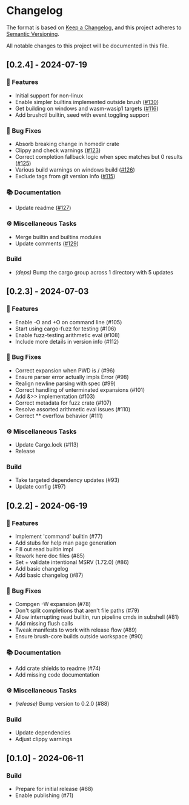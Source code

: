 # Changelog

The format is based on [Keep a Changelog](https://keepachangelog.com/en/1.0.0/),
and this project adheres to [Semantic Versioning](https://semver.org/spec/v2.0.0.html).

All notable changes to this project will be documented in this file.

## [0.2.4] - 2024-07-19

### 🚀 Features

- Initial support for non-linux
- Enable simpler builtins implemented outside brush ([#130](https://github.com/reubeno/brush/pull/130))
- Get building on windows and wasm-wasip1 targets ([#116](https://github.com/reubeno/brush/pull/116))
- Add brushctl builtin, seed with event toggling support

### 🐛 Bug Fixes

- Absorb breaking change in homedir crate
- Clippy and check warnings ([#123](https://github.com/reubeno/brush/pull/123))
- Correct completion fallback logic when spec matches but 0 results ([#125](https://github.com/reubeno/brush/pull/125))
- Various build warnings on windows build ([#126](https://github.com/reubeno/brush/pull/126))
- Exclude tags from git version info ([#115](https://github.com/reubeno/brush/pull/115))

### 📚 Documentation

- Update readme ([#127](https://github.com/reubeno/brush/pull/127))

### ⚙️ Miscellaneous Tasks

- Merge builtin and builtins modules
- Update comments ([#129](https://github.com/reubeno/brush/pull/129))

### Build

- *(deps)* Bump the cargo group across 1 directory with 5 updates

<!-- generated by git-cliff -->
## [0.2.3] - 2024-07-03

### 🚀 Features

- Enable -O and +O on command line (#105)
- Start using cargo-fuzz for testing (#106)
- Enable fuzz-testing arithmetic eval (#108)
- Include more details in version info (#112)

### 🐛 Bug Fixes

- Correct expansion when PWD is / (#96)
- Ensure parser error actually impls Error (#98)
- Realign newline parsing with spec (#99)
- Correct handling of unterminated expansions (#101)
- Add &>> implementation (#103)
- Correct metadata for fuzz crate (#107)
- Resolve assorted arithmetic eval issues (#110)
- Correct ** overflow behavior (#111)

### ⚙️ Miscellaneous Tasks

- Update Cargo.lock (#113)
- Release

### Build

- Take targeted dependency updates (#93)
- Update config (#97)

## [0.2.2] - 2024-06-19

### 🚀 Features

- Implement 'command' builtin (#77)
- Add stubs for help man page generation
- Fill out read builtin impl
- Rework here doc files (#85)
- Set + validate intentional MSRV (1.72.0) (#86)
- Add basic changelog
- Add basic changelog (#87)

### 🐛 Bug Fixes

- Compgen -W expansion (#78)
- Don't split completions that aren't file paths (#79)
- Allow interrupting read builtin, run pipeline cmds in subshell (#81)
- Add missing flush calls
- Tweak manifests to work with release flow (#89)
- Ensure brush-core builds outside workspace (#90)

### 📚 Documentation

- Add crate shields to readme (#74)
- Add missing code documentation

### ⚙️ Miscellaneous Tasks

- *(release)* Bump version to 0.2.0 (#88)

### Build

- Update dependencies
- Adjust clippy warnings

## [0.1.0] - 2024-06-11

### Build

- Prepare for initial release (#68)
- Enable publishing (#71)

<!-- generated by git-cliff -->
